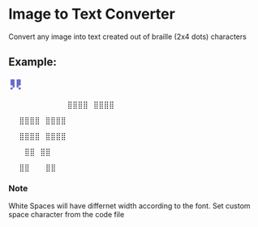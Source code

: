 # Image to Text Converter
Convert any image into text created out of braille (2x4 dots) characters

## Example:

![Profile Picture](image.png)

                          
      ⣿⣿⣿⣿   ⣿⣿⣿⣿      

      ⣿⣿⣿⣿   ⣿⣿⣿⣿      

      ⣿⣿⣿⣿   ⣿⣿⣿⣿      

         ⣿⣿   ⣿⣿         

      ⣿⣿         ⣿⣿     
                                          

### Note
White Spaces will have differnet width according to the font. Set custom space character from the code file
